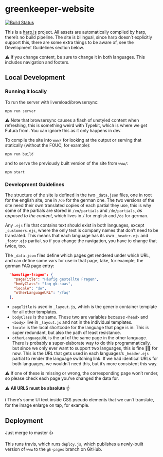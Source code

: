 # greenkeeper-website
[![Build Status](https://travis-ci.org/greenkeeperio/website.svg?branch=master)](https://travis-ci.org/greenkeeperio/website)

This is a [harp.js](http://harpjs.com/) project. All assets are automatically compiled by harp, there’s no build pipeline. The site is bilingual, since harp doesn’t explicitly support this, there are some extra things to be aware of, see the Development Guidelines section below. 

⚠️ If you change content, be sure to change it in both languages. This includes navigation and footers.

## Local Development

### Running it locally

To run the server with livereload/browsersync:

```
npm run server
```

⚠️ Note that browsersync causes a flash of unstyled content when refreshing, this is something weird with Typekit, which is where we get Futura from. You can ignore this as it only happens in dev.

To compile the site into `www/` for looking at the output or serving that statically (without the FOUC, for example):

```
npm run build
```

and to serve the previously built version of the site from `www/`:

```
npm start
```

### Development Guidelines

The structure of the site is defined in the two `_data.json` files, one in root for the english site, one in `/de` for the german one. The two versions of the site need their own translated copies of each partial they use, this is why some of the partials are stored in `/en/partials` and `/de/partials`, _as opposed to the content_, which lives in `/` for english and `/de` for german.

Any `.ejs` file that contains text should exist in both languages, except `_customers.ejs`, where the only text is company names that don’t need to be translated. This means that each language has its own `_header.ejs` and `_footr.ejs` partial, so if you change the navigation, you have to change that twice, too.

The `_data.json` files define which pages get rendered under which URL, and can define some vars for use in that page, take, for example, the german FAQ page entry:

```json
  "haeufige-fragen": {
    "pageTitle": "Häufig gestellte Fragen",
    "bodyClass": "faq gk-saas",
    "locale": "de",
    "otherLanguageURL": "/faq"
  },
```
- `pageTitle` is used in `_layout.js`, which is the generic container template for all other templates.
- `bodyClass` is the same. These two are variables because `<head>` and `<body>` live in `_layout.js` and not in the individual templates.
- `locale` is the local shortcode for the language that page is in. This is super redundant, but also the path of least resistance.
- `otherLanguageURL` is the url of the same page in the other language. There is probably a super-elaborate way to do this programmatically, but since we only ever want to support two languages, this is fine 🐶🔥 for now. This is the URL that gets used in each languages’s `_header.ejs` partial to render the language switching link. If we had identical URLs for both languages, we wouldn’t need this, but it’s more consistent this way.

⚠️ If one of these is missing or wrong, the corresponding page won’t render, so please check each page you’ve changed the data for.

⚠️ **All URLS must be absolute** ☝️

ℹ️ There’s some UI text inside CSS pseudo elements that we can’t translate, for the image enlarge on tap, for example.

## Deployment

Just merge to master 👍

This runs travis, which runs `deploy.js`, which publishes a newly-built version of `www` to the `gh-pages` branch on GitHub.

